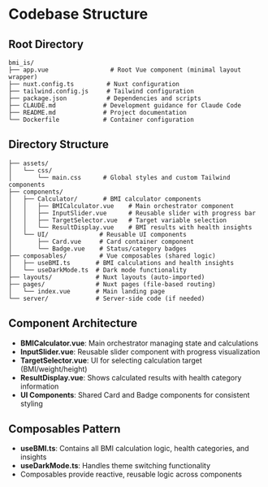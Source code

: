 # Codebase Structure

## Root Directory
```
bmi_is/
├── app.vue                 # Root Vue component (minimal layout wrapper)
├── nuxt.config.ts         # Nuxt configuration
├── tailwind.config.js     # Tailwind configuration
├── package.json           # Dependencies and scripts
├── CLAUDE.md             # Development guidance for Claude Code
├── README.md             # Project documentation
└── Dockerfile            # Container configuration
```

## Directory Structure
```
├── assets/
│   └── css/
│       └── main.css      # Global styles and custom Tailwind components
├── components/
│   ├── Calculator/       # BMI calculator components
│   │   ├── BMICalculator.vue    # Main orchestrator component
│   │   ├── InputSlider.vue      # Reusable slider with progress bar
│   │   ├── TargetSelector.vue   # Target variable selection
│   │   └── ResultDisplay.vue    # BMI results with health insights
│   └── UI/              # Reusable UI components
│       ├── Card.vue     # Card container component
│       └── Badge.vue    # Status/category badges
├── composables/         # Vue composables (shared logic)
│   ├── useBMI.ts       # BMI calculations and health insights
│   └── useDarkMode.ts  # Dark mode functionality
├── layouts/            # Nuxt layouts (auto-imported)
├── pages/              # Nuxt pages (file-based routing)
│   └── index.vue       # Main landing page
└── server/             # Server-side code (if needed)
```

## Component Architecture
- **BMICalculator.vue**: Main orchestrator managing state and calculations
- **InputSlider.vue**: Reusable slider component with progress visualization
- **TargetSelector.vue**: UI for selecting calculation target (BMI/weight/height)
- **ResultDisplay.vue**: Shows calculated results with health category information
- **UI Components**: Shared Card and Badge components for consistent styling

## Composables Pattern
- **useBMI.ts**: Contains all BMI calculation logic, health categories, and insights
- **useDarkMode.ts**: Handles theme switching functionality
- Composables provide reactive, reusable logic across components